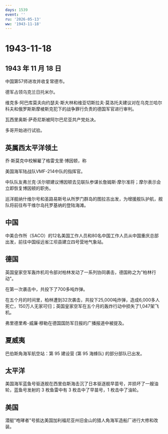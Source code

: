 ```yaml
---
days: 1539
event: ''
ru: '2026-05-13'
ww: '1943-11-18'
---
```


# 1943-11-18

## 1943 年 11 月 18 日

中国第57师进攻并收复常德市。

德军占领乌克兰日托米尔。

维克多·阿巴库莫夫向约瑟夫·斯大林和维亚切斯拉夫·莫洛托夫建议对在乌克兰哈尔科夫和俄罗斯斯摩棱斯克犯下的战争罪行负责的德国军官进行审判。

瓦西里奥斯·萨奇尼斯被阿尔巴尼亚共产党处决。

多哥开始进行试验。

## 英属西太平洋领土

乔·斯莫克中校解雇了格雷戈里·博因顿，称

美国海军陆战队VMF-214中队的指挥官。

中队队友弗兰克·沃尔顿建议博因顿去见联队参谋长詹姆斯·摩尔准将；摩尔表示会立即恢复博因顿的职务。

巡洋舰纳什维尔号和圣路易斯号从所罗门群岛的图拉吉出发，为增援舰队护航，舰队将前往布干维尔岛托罗基纳的登陆海滩。

## 中国

中美合作所（SACO）的12名美国工作人员和80名中国工作人员从中国重庆总部出发，前往中国绥远省江坝县建立四号营地气象站。

## 德国

英国皇家空军轰炸机司令部对柏林发动了一系列协同袭击，德国称之为"柏林行动"。

在第一次袭击中，共投下了700多吨炸弹。

在五个月的时间里，柏林遭到32次袭击，共投下25,000吨炸弹，造成6,000多人死亡，150万人无家可归；英国皇家空军在五个月的轰炸行动中损失了1,047架飞机。

弗里德里希-威廉·穆勒在德国国防军日报的广播报道中被提及。

## 夏威夷

巴伯斯角海军航空站：第 95 建设营 (第 95 海蜂队) 的部分部队已出发。

## 太平洋

美国海军蓝鱼号驱逐舰在西里伯斯海击沉了日本驱逐舰早苗号，并损坏了一艘油轮，蓝鱼号发射的
3 枚鱼雷中有 3 枚击中了早苗号，1 枚击中了油轮。

## 美国

潜艇"咆哮者"号抵达美国加利福尼亚州旧金山的猎人角海军造船厂进行大修和改装。
